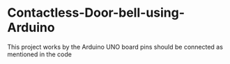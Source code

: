 # Contactless-Door-bell-using-Arduino
This project works by the Arduino UNO board 
pins should be connected as mentioned in the code
